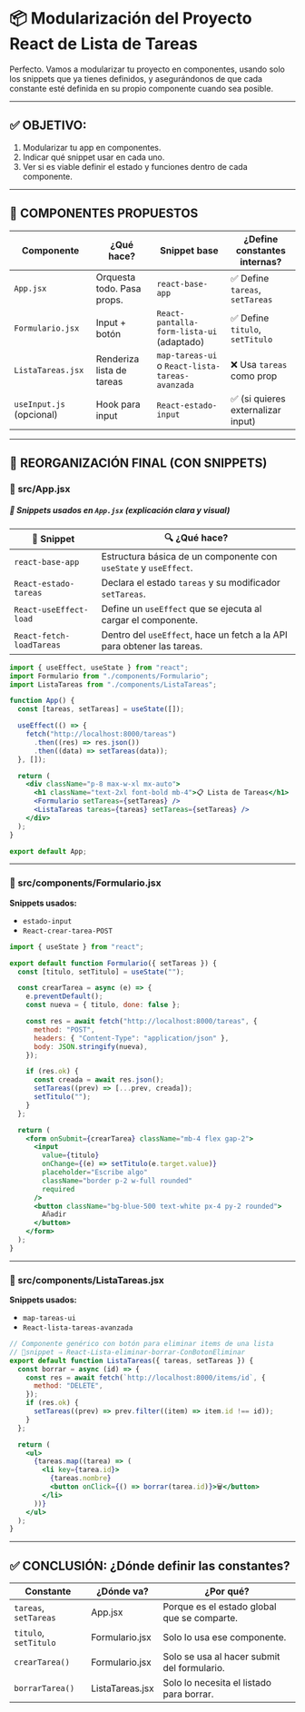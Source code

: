 
# 📦 Modularización del Proyecto React de Lista de Tareas

Perfecto. Vamos a modularizar tu proyecto en componentes, usando solo los snippets que ya tienes definidos, y asegurándonos de que cada constante esté definida en su propio componente cuando sea posible.

---

## ✅ OBJETIVO:
1. Modularizar tu app en componentes.
2. Indicar qué snippet usar en cada uno.
3. Ver si es viable definir el estado y funciones dentro de cada componente.

---

## 🧩 COMPONENTES PROPUESTOS

| Componente         | ¿Qué hace?                 | Snippet base                             | ¿Define constantes internas? |
|--------------------|----------------------------|------------------------------------------|-------------------------------|
| `App.jsx`          | Orquesta todo. Pasa props. | `react-base-app`                         | ✅ Define `tareas`, `setTareas` |
| `Formulario.jsx`   | Input + botón              | `React-pantalla-form-lista-ui` (adaptado) | ✅ Define `titulo`, `setTitulo` |
| `ListaTareas.jsx`  | Renderiza lista de tareas  | `map-tareas-ui` o `React-lista-tareas-avanzada` | ❌ Usa `tareas` como prop |
| `useInput.js` (opcional) | Hook para input       | `React-estado-input`                     | ✅ (si quieres externalizar input) |

---

## 🧱 REORGANIZACIÓN FINAL (CON SNIPPETS)

### 📂 src/App.jsx

##### 🧠 Snippets usados en `App.jsx` (explicación clara y visual)

| 🧩 Snippet                  | 🔍 ¿Qué hace?                                                                 |
|----------------------------|------------------------------------------------------------------------------|
| `react-base-app`           | Estructura básica de un componente con `useState` y `useEffect`.            |
| `React-estado-tareas`      | Declara el estado `tareas` y su modificador `setTareas`.                    |
| `React-useEffect-load`     | Define un `useEffect` que se ejecuta al cargar el componente.               |
| `React-fetch-loadTareas`   | Dentro del `useEffect`, hace un fetch a la API para obtener las tareas.     |


```jsx
import { useEffect, useState } from "react";
import Formulario from "./components/Formulario";
import ListaTareas from "./components/ListaTareas";

function App() {
  const [tareas, setTareas] = useState([]);

  useEffect(() => {
    fetch("http://localhost:8000/tareas")
      .then((res) => res.json())
      .then((data) => setTareas(data));
  }, []);

  return (
    <div className="p-8 max-w-xl mx-auto">
      <h1 className="text-2xl font-bold mb-4">📋 Lista de Tareas</h1>
      <Formulario setTareas={setTareas} />
      <ListaTareas tareas={tareas} setTareas={setTareas} />
    </div>
  );
}

export default App;
```

---

### 📂 src/components/Formulario.jsx

**Snippets usados:**
- `estado-input`
- `React-crear-tarea-POST`

```jsx
import { useState } from "react";

export default function Formulario({ setTareas }) {
  const [titulo, setTitulo] = useState("");

  const crearTarea = async (e) => {
    e.preventDefault();
    const nueva = { titulo, done: false };

    const res = await fetch("http://localhost:8000/tareas", {
      method: "POST",
      headers: { "Content-Type": "application/json" },
      body: JSON.stringify(nueva),
    });

    if (res.ok) {
      const creada = await res.json();
      setTareas((prev) => [...prev, creada]);
      setTitulo("");
    }
  };

  return (
    <form onSubmit={crearTarea} className="mb-4 flex gap-2">
      <input
        value={titulo}
        onChange={(e) => setTitulo(e.target.value)}
        placeholder="Escribe algo"
        className="border p-2 w-full rounded"
        required
      />
      <button className="bg-blue-500 text-white px-4 py-2 rounded">
        Añadir
      </button>
    </form>
  );
}
```

---

### 📂 src/components/ListaTareas.jsx

**Snippets usados:**
- `map-tareas-ui`
- `React-lista-tareas-avanzada`

```jsx
// Componente genérico con botón para eliminar items de una lista
// 📍snippet ⇒ React-Lista-eliminar-borrar-ConBotonEliminar
export default function ListaTareas({ tareas, setTareas }) {
  const borrar = async (id) => {
    const res = await fetch(`http://localhost:8000/items/id`, {
      method: "DELETE",
    });
    if (res.ok) {
      setTareas((prev) => prev.filter((item) => item.id !== id));
    }
  };

  return (
    <ul>
      {tareas.map((tarea) => (
        <li key={tarea.id}>
          {tareas.nombre}
          <button onClick={() => borrar(tarea.id)}>🗑️</button>
        </li>
      ))}
    </ul>
  );
}
```

---

## ✅ CONCLUSIÓN: ¿Dónde definir las constantes?

| Constante          | ¿Dónde va?        | ¿Por qué?                                        |
|--------------------|-------------------|--------------------------------------------------|
| `tareas`, `setTareas` | App.jsx         | Porque es el estado global que se comparte.      |
| `titulo`, `setTitulo` | Formulario.jsx  | Solo lo usa ese componente.                      |
| `crearTarea()`     | Formulario.jsx    | Solo se usa al hacer submit del formulario.      |
| `borrarTarea()`    | ListaTareas.jsx   | Solo lo necesita el listado para borrar.         |
